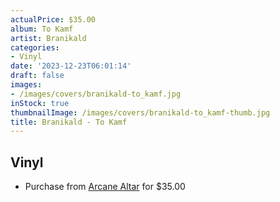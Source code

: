 ```yaml
---
actualPrice: $35.00
album: To Kamf
artist: Branikald
categories:
- Vinyl
date: '2023-12-23T06:01:14'
draft: false
images:
- /images/covers/branikald-to_kamf.jpg
inStock: true
thumbnailImage: /images/covers/branikald-to_kamf-thumb.jpg
title: Branikald - To Kamf
---
```


## Vinyl
* Purchase from [Arcane Altar](https://arcanealtar.bigcartel.com/product/branikald-to-kamf-12-lp) for $35.00
